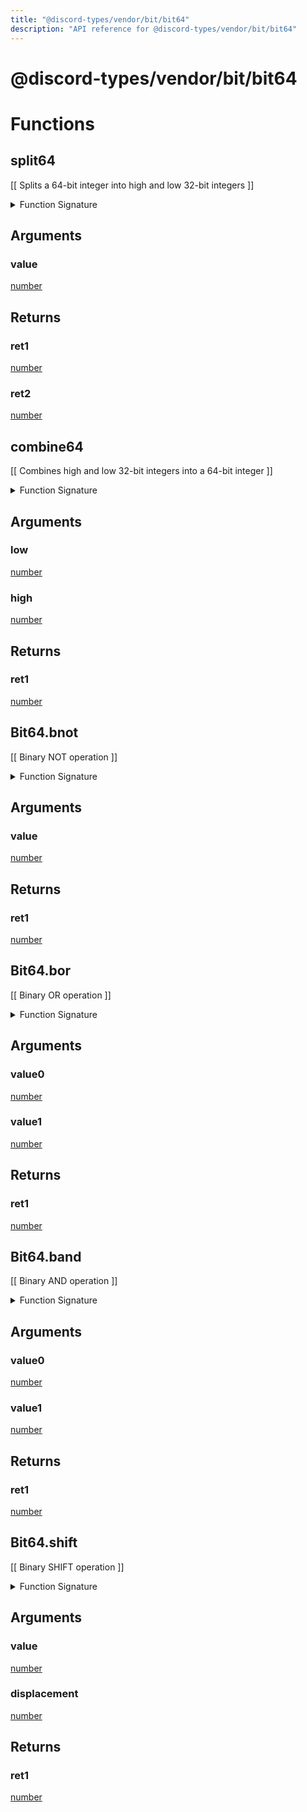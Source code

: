 ```yaml
---
title: "@discord-types/vendor/bit/bit64"
description: "API reference for @discord-types/vendor/bit/bit64"
---
```


<div id="@discord-types/vendor/bit/bit64"></div>

# @discord-types/vendor/bit/bit64

<div id="Functions"></div>

# Functions

<div id="split64"></div>

## split64

\[\[
	Splits a 64-bit integer into high and low 32-bit integers
\]\]

<details>
<summary>Function Signature</summary>

```luau
--[[
	Splits a 64-bit integer into high and low 32-bit integers
]]
function split64(value: number) -> (number, number) end
```

</details>

<div id="Arguments"></div>

## Arguments

<div id="value"></div>

### value

[number](#number)

<div id="Returns"></div>

## Returns

<div id="ret1"></div>

### ret1

[number](#number)

<div id="ret2"></div>

### ret2

[number](#number)

<div id="combine64"></div>

## combine64

\[\[
	Combines high and low 32-bit integers into a 64-bit integer
\]\]

<details>
<summary>Function Signature</summary>

```luau
--[[
	Combines high and low 32-bit integers into a 64-bit integer
]]
function combine64(low: number, high: number) -> number end
```

</details>

<div id="Arguments"></div>

## Arguments

<div id="low"></div>

### low

[number](#number)

<div id="high"></div>

### high

[number](#number)

<div id="Returns"></div>

## Returns

<div id="ret1"></div>

### ret1

[number](#number)<div id="Bit64.bnot"></div>

## Bit64.bnot

\[\[
	Binary NOT operation
\]\]

<details>
<summary>Function Signature</summary>

```luau
--[[
	Binary NOT operation
]]
function Bit64.bnot(value: number) -> number end
```

</details>

<div id="Arguments"></div>

## Arguments

<div id="value"></div>

### value

[number](#number)

<div id="Returns"></div>

## Returns

<div id="ret1"></div>

### ret1

[number](#number)<div id="Bit64.bor"></div>

## Bit64.bor

\[\[
	Binary OR operation
\]\]

<details>
<summary>Function Signature</summary>

```luau
--[[
	Binary OR operation
]]
function Bit64.bor(value0: number, value1: number) -> number end
```

</details>

<div id="Arguments"></div>

## Arguments

<div id="value0"></div>

### value0

[number](#number)

<div id="value1"></div>

### value1

[number](#number)

<div id="Returns"></div>

## Returns

<div id="ret1"></div>

### ret1

[number](#number)<div id="Bit64.band"></div>

## Bit64.band

\[\[
	Binary AND operation
\]\]

<details>
<summary>Function Signature</summary>

```luau
--[[
	Binary AND operation
]]
function Bit64.band(value0: number, value1: number) -> number end
```

</details>

<div id="Arguments"></div>

## Arguments

<div id="value0"></div>

### value0

[number](#number)

<div id="value1"></div>

### value1

[number](#number)

<div id="Returns"></div>

## Returns

<div id="ret1"></div>

### ret1

[number](#number)<div id="Bit64.shift"></div>

## Bit64.shift

\[\[
	Binary SHIFT operation
\]\]

<details>
<summary>Function Signature</summary>

```luau
--[[
	Binary SHIFT operation
]]
function Bit64.shift(value: number, displacement: number) -> number end
```

</details>

<div id="Arguments"></div>

## Arguments

<div id="value"></div>

### value

[number](#number)

<div id="displacement"></div>

### displacement

[number](#number)

<div id="Returns"></div>

## Returns

<div id="ret1"></div>

### ret1

[number](#number)
